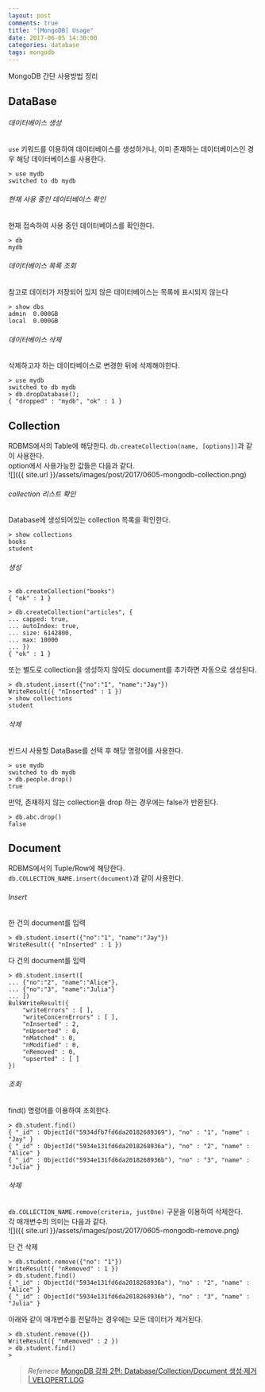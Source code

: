```yaml
---
layout: post
comments: true
title: "[MongoDB] Usage"
date: 2017-06-05 14:30:00
categories: database
tags: mongodb
---
```


MongoDB 간단 사용방법 정리

## DataBase
###### 데이터베이스 생성
`use` 키워드를 이용하여 데이터베이스를 생성하거나, 이미 존재하는 데이터베이스인 경우 해당 데이터베이스를 사용한다.  
```
> use mydb
switched to db mydb
```

###### 현재 사용 중인 데이터베이스 확인
현재 접속하여 사용 중인 데이터베이스를 확인한다.
```
> db
mydb
```

###### 데이터베이스 목록 조회
참고로 데이터가 저장되어 있지 않은 데이터베이스는 목록에 표시되지 않는다
```
> show dbs
admin  0.000GB
local  0.000GB
```

###### 데이터베이스 삭제
삭제하고자 하는 데이타베이스로 변경한 뒤에 삭제해야한다.
```
> use mydb
switched to db mydb
> db.dropDatabase();
{ "dropped" : "mydb", "ok" : 1 }
```

## Collection
RDBMS에서의 Table에 해당한다.
`db.createCollection(name, [options])`과 같이 사용한다.   
option에서 사용가능한 값들은 다음과 같다.   
![]({{ site.url }}/assets/images/post/2017/0605-mongodb-collection.png)

###### collection 리스트 확인
Database에 생성되어있는 collection 목록을 확인한다.
```
> show collections
books
student
```

###### 생성
```
> db.createCollection("books")
{ "ok" : 1 }

> db.createCollection("articles", {
... capped: true,
... autoIndex: true,
... size: 6142800,
... max: 10000
... })
{ "ok" : 1 }
```

또는 별도로 collection을 생성하지 않아도 document를 추가하면 자동으로 생성된다.
```
> db.student.insert({"no":"1", "name":"Jay"})
WriteResult({ "nInserted" : 1 })
> show collections
student
```

###### 삭제
반드시 사용할 DataBase를 선택 후 해당 명령어를 사용한다.
```
> use mydb
switched to db mydb
> db.people.drop()
true
```
    
만약, 존재하지 않는 collection을 drop 하는 경우에는 false가 반환된다.
```
> db.abc.drop()
false
```

## Document
RDBMS에서의 Tuple/Row에 해당한다.   
`db.COLLECTION_NAME.insert(document)`과 같이 사용한다.   

###### Insert
한 건의 document를 입력   
```
> db.student.insert({"no":"1", "name":"Jay"})
WriteResult({ "nInserted" : 1 })
```

다 건의 document를 입력
```
> db.student.insert([
... {"no":"2", "name":"Alice"},
... {"no":"3", "name":"Julia"}
... ])
BulkWriteResult({
	"writeErrors" : [ ],
	"writeConcernErrors" : [ ],
	"nInserted" : 2,
	"nUpserted" : 0,
	"nMatched" : 0,
	"nModified" : 0,
	"nRemoved" : 0,
	"upserted" : [ ]
})
```

###### 조회
find() 명령어를 이용하여 조회한다.
```
> db.student.find()
{ "_id" : ObjectId("5934dfb7fd6da20182689369"), "no" : "1", "name" : "Jay" }
{ "_id" : ObjectId("5934e131fd6da2018268936a"), "no" : "2", "name" : "Alice" }
{ "_id" : ObjectId("5934e131fd6da2018268936b"), "no" : "3", "name" : "Julia" }
```

###### 삭제
`db.COLLECTION_NAME.remove(criteria, justOne)` 구문을 이용하여 삭제한다.       
각 매개변수의 의미는 다음과 같다.    
![]({{ site.url }}/assets/images/post/2017/0605-mongodb-remove.png)

단 건 삭제
```
> db.student.remove({"no": "1"})
WriteResult({ "nRemoved" : 1 })
> db.student.find()
{ "_id" : ObjectId("5934e131fd6da2018268936a"), "no" : "2", "name" : "Alice" }
{ "_id" : ObjectId("5934e131fd6da2018268936b"), "no" : "3", "name" : "Julia" }
```

아래와 같이 매개변수를 전달하는 경우에는 모든 데이터가 제거된다.
```
> db.student.remove({})
WriteResult({ "nRemoved" : 2 })
> db.student.find()
>
```
   
> *Refenece*
> [MongoDB 강좌 2편: Database/Collection/Document 생성·제거 | VELOPERT.LOG](https://velopert.com/457)   





 